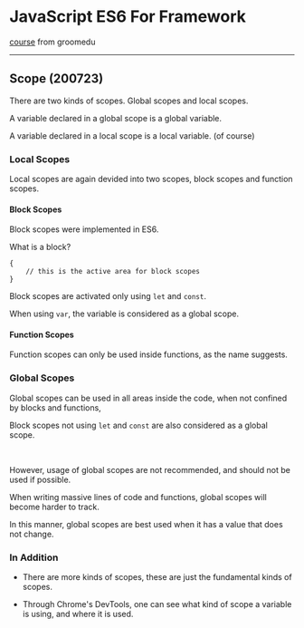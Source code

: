 # JavaScript ES6 For Framework

[course](https://edu.goorm.io/learn/lecture/19879/프레임워크를-위한-javascript-es6) from groomedu

---

## Scope (200723)

There are two kinds of scopes. Global scopes and local scopes.

A variable declared in a global scope is a global variable.

A variable declared in a local scope is a local variable. (of course)

### Local Scopes

Local scopes are again devided into two scopes, block scopes and function scopes.

#### Block Scopes

Block scopes were implemented in ES6.

What is a block? 

    {
        // this is the active area for block scopes
    }

Block scopes are activated only using `let` and `const`.

When using `var`, the variable is considered as a global scope.

#### Function Scopes

Function scopes can only be used inside functions, as the name suggests.

### Global Scopes

Global scopes can be used in all areas inside the code, when not confined by blocks and functions, 

Block scopes not using `let` and `const` are also considered as a global scope.

<br>

However, usage of global scopes are not recommended, and should not be used if possible.

When writing massive lines of code and functions, global scopes will become harder to track.

In this manner, global scopes are best used when it has a value that does not change.

### In Addition

- There are more kinds of scopes, these are just the fundamental kinds of scopes.

- Through Chrome's DevTools, one can see what kind of scope a variable is using, and where it is used.

